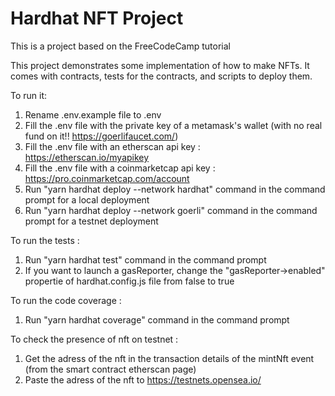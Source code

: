 # Hardhat NFT Project

This is a project based on the FreeCodeCamp tutorial

This project demonstrates some implementation of how to make NFTs.
It comes with contracts, tests for the contracts, and scripts to deploy them.

To run it:

1. Rename .env.example file to .env
2. Fill the .env file with the private key of a metamask's wallet (with no real fund on it!! https://goerlifaucet.com/)
3. Fill the .env file with an etherscan api key : https://etherscan.io/myapikey
4. Fill the .env file with a coinmarketcap api key : https://pro.coinmarketcap.com/account
5. Run "yarn hardhat deploy --network hardhat" command in the command prompt for a local deployment
6. Run "yarn hardhat deploy --network goerli" command in the command prompt for a testnet deployment

To run the tests :

1. Run "yarn hardhat test" command in the command prompt
2. If you want to launch a gasReporter, change the "gasReporter->enabled" propertie of hardhat.config.js file from false to true

To run the code coverage :

1. Run "yarn hardhat coverage" command in the command prompt

To check the presence of nft on testnet :

1. Get the adress of the nft in the transaction details of the mintNft event (from the smart contract etherscan page)
2. Paste the adress of the nft to https://testnets.opensea.io/
